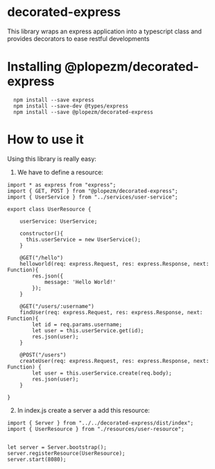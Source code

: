# decorated-express

This library wraps an express application into a typescript class and provides decorators to ease restful developments

# Installing @plopezm/decorated-express

```
  npm install --save express
  npm install --save-dev @types/express
  npm install --save @plopezm/decorated-express
```

# How to use it

Using this library is really easy:

1. We have to define a resource:

```
import * as express from "express";
import { GET, POST } from "@plopezm/decorated-express";
import { UserService } from "../services/user-service";

export class UserResource {

    userService: UserService;

    constructor(){        
      this.userService = new UserService();
    }

    @GET("/hello")
    helloworld(req: express.Request, res: express.Response, next: Function){
        res.json({
            message: 'Hello World!'
        });
    }

    @GET("/users/:username")
    findUser(req: express.Request, res: express.Response, next: Function){
        let id = req.params.username;
        let user = this.userService.get(id);
        res.json(user);
    }

    @POST("/users")
    createUser(req: express.Request, res: express.Response, next: Function) {
        let user = this.userService.create(req.body);
        res.json(user);
    }

}

```

2. In index.js create a server a add this resource:

```
import { Server } from "../../decorated-express/dist/index";
import { UserResource } from "./resources/user-resource";


let server = Server.bootstrap();
server.registerResource(UserResource);
server.start(8080);

```

